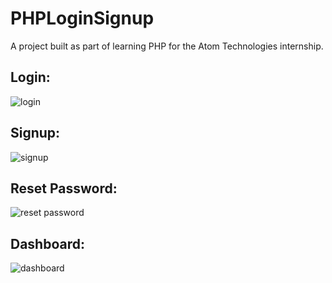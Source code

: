 # PHPLoginSignup
A project built as part of learning PHP for the Atom Technologies internship.

## Login:

![login](/img/login?raw=true)

## Signup:

![signup](/img/signup?raw=true)

## Reset Password:

![reset password](/img/reset_password?raw=true)

## Dashboard:

![dashboard](/img/dash?raw=true)
